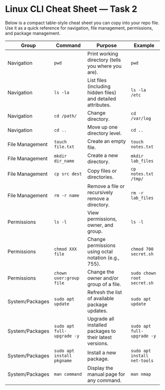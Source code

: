# Linux CLI Cheat Sheet — Task 2


Below is a compact table-style cheat sheet you can copy into your repo file. Use it as a quick reference for navigation, file management, permissions, and package management.


| Group | Command | Purpose | Example |
|---|---|---|---|
| Navigation | `pwd` | Print working directory (tells you where you are). | `pwd` |
| Navigation | `ls -la` | List files (including hidden files) and detailed attributes. | `ls -la /etc` |
| Navigation | `cd /path/` | Change directory. | `cd /var/log` |
| Navigation | `cd ..` | Move up one directory level. | `cd ..` |
| File Management | `touch file.txt` | Create an empty file. | `touch notes.txt` |
| File Management | `mkdir dir_name` | Create a new directory. | `mkdir lab_files` |
| File Management | `cp src dest` | Copy files or directories. | `cp notes.txt /tmp/` |
| File Management | `rm -r name` | Remove a file or recursively remove a directory. | `rm -r lab_files` |
| Permissions | `ls -l` | View permissions, owner, and group. | `ls -l` |
| Permissions | `chmod XXX file` | Change permissions using octal notation (e.g., 755). | `chmod 700 secret.sh` |
| Permissions | `chown user:group file` | Change the owner and/or group of a file. | `sudo chown root secret.sh` |
| System/Packages | `sudo apt update` | Refresh the list of available package updates. | `sudo apt update` |
| System/Packages | `sudo apt full-upgrade -y` | Upgrade all installed packages to their latest versions. | `sudo apt full-upgrade -y` |
| System/Packages | `sudo apt install pkgname` | Install a new package. | `sudo apt install net-tools` |
| System/Packages | `man command` | Display the manual page for any command. | `man nmap` |
